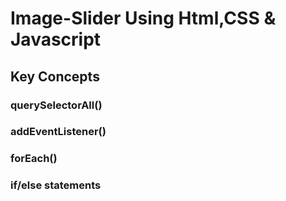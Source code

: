 # Image-Slider Using Html,CSS & Javascript
## Key Concepts
### querySelectorAll()
### addEventListener()
### forEach()
### if/else statements
